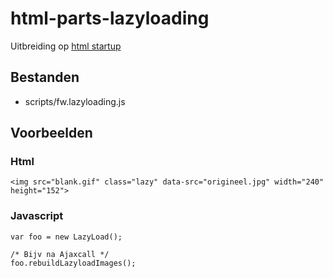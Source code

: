 # html-parts-lazyloading

Uitbreiding op [html startup](https://github.com/am-impact/html-startup)

## Bestanden
 * scripts/fw.lazyloading.js

## Voorbeelden

### Html
    <img src="blank.gif" class="lazy" data-src="origineel.jpg" width="240" height="152">

### Javascript
    var foo = new LazyLoad();

    /* Bijv na Ajaxcall */
    foo.rebuildLazyloadImages();